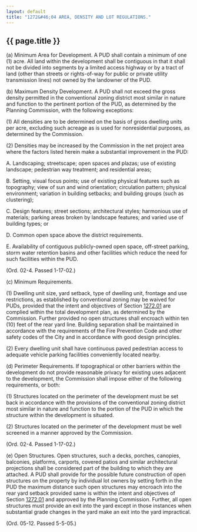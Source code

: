 ```yaml
---
layout: default 
title: "1272&#46;04 AREA, DENSITY AND LOT REGULATIONS."
---
```


{{ page.title }}
----------------

​(a) Minimum Area for Development. A PUD shall contain a minimum of one
(1) acre. All land within the development shall be contiguous in that it
shall not be divided into segments by a limited access highway or by a
tract of land (other than streets or rights-of-way for public or private
utility transmission lines) not owned by the landowner of the PUD.

​(b) Maximum Density Development. A PUD shall not exceed the gross
density permitted in the conventional zoning district most similar in
nature and function to the pertinent portion of the PUD, as determined
by the Planning Commission, with the following exceptions:

​(1) All densities are to be determined on the basis of gross dwelling
units per acre, excluding such acreage as is used for nonresidential
purposes, as determined by the Commission.

​(2) Densities may be increased by the Commission in the net project
area where the factors listed herein make a substantial improvement in
the PUD:

A. Landscaping; streetscape; open spaces and plazas; use of existing
landscape; pedestrian way treatment; and residential areas;

B. Setting, visual focus points; use of existing physical features such
as topography; view of sun and wind orientation; circulation pattern;
physical environment; variation in building setbacks; and building
groups (such as clustering);

C. Design features; street sections; architectural styles; harmonious
use of materials; parking areas broken by landscape features; and varied
use of building types; or

D. Common open space above the district requirements.

E. Availability of contiguous publicly-owned open space, off-street
parking, storm water retention basins and other facilities which reduce
the need for such facilities within the PUD.

(Ord. 02-4. Passed 1-17-02.)

​(c) Minimum Requirements.

​(1) Dwelling unit size, yard setback, type of dwelling unit, frontage
and use restrictions, as established by conventional zoning may be
waived for PUDs, provided that the intent and objectives of Section
[1272.01](5336b269.html) are complied within the total development plan,
as determined by the Commission. Further provided no open structures
shall encroach within ten (10) feet of the rear yard line. Building
separation shall be maintained in accordance with the requirements of
the Fire Prevention Code and other safety codes of the City and in
accordance with good design principles.

​(2) Every dwelling unit shall have continuous paved pedestrian access
to adequate vehicle parking facilities conveniently located nearby.

​(d) Perimeter Requirements. If topographical or other barriers within
the development do not provide reasonable privacy for existing uses
adjacent to the development, the Commission shall impose either of the
following requirements, or both:

​(1) Structures located on the perimeter of the development must be set
back in accordance with the provisions of the conventional zoning
district most similar in nature and function to the portion of the PUD
in which the structure within the development is situated.

​(2) Structures located on the perimeter of the development must be well
screened in a manner approved by the Commission.

(Ord. 02-4. Passed 1-17-02.)

​(e) Open Structures. Open structures, such a decks, porches, canopies,
balconies, platforms, carports, covered patios and similar architectural
projections shall be considered part of the building to which they are
attached. A PUD shall provide for the possible future construction of
open structures on the property by individual lot owners by setting
forth in the PUD the maximum distance such open structures may encroach
into the rear yard setback provided same is within the intent and
objectives of Section [1272.01](5336b269.html) and approved by the
Planning Commission. Further, all open structures must provide an exit
into the yard except in those instances when substantial grade changes
in the yard make an exit into the yard impractical.

(Ord. 05-12. Passed 5-5-05.)
